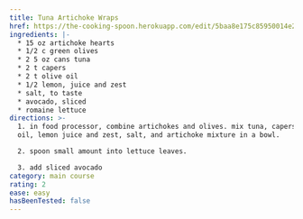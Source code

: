 ```yaml
---
title: Tuna Artichoke Wraps
href: https://the-cooking-spoon.herokuapp.com/edit/5baa8e175c85950014e2fbdb
ingredients: |-
  * 15 oz artichoke hearts 
  * 1/2 c green olives
  * 2 5 oz cans tuna
  * 2 t capers
  * 2 t olive oil
  * 1/2 lemon, juice and zest
  * salt, to taste
  * avocado, sliced
  * romaine lettuce
directions: >-
  1. in food processor, combine artichokes and olives. mix tuna, capers, olive
  oil, lemon juice and zest, salt, and artichoke mixture in a bowl.

  2. spoon small amount into lettuce leaves.

  3. add sliced avocado
category: main course
rating: 2
ease: easy
hasBeenTested: false
---
```

